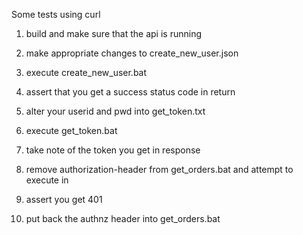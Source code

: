 Some tests using curl

1) build and make sure that the api is running
2) make appropriate changes to create_new_user.json
3) execute create_new_user.bat
4) assert that you get a success status code in return

1) alter your userid and pwd into get_token.txt
2) execute get_token.bat
3) take note of the token you get in response

1) remove authorization-header from get_orders.bat and attempt to execute in
2) assert you get 401
3) put back the authnz header into get_orders.bat
